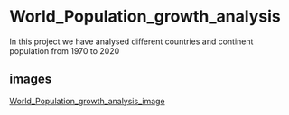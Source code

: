 # World_Population_growth_analysis

In this project we have  analysed different countries and continent population from 1970 to 2020

## images

<a href="https://github.com/Piyush74987/World_Population_growth_analysis/blob/main/population_graph.png"> World_Population_growth_analysis_image</a>









